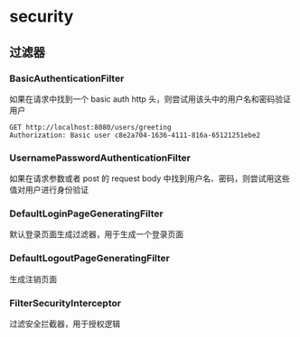 # security

## 过滤器

### BasicAuthenticationFilter

如果在请求中找到一个 basic auth http 头，则尝试用该头中的用户名和密码验证用户

```http
GET http://localhost:8080/users/greeting
Authorization: Basic user c8e2a704-1636-4111-816a-65121251ebe2
```

### UsernamePasswordAuthenticationFilter

如果在请求参数或者 post 的 request body 中找到用户名、密码，则尝试用这些值对用户进行身份验证

### DefaultLoginPageGeneratingFilter

默认登录页面生成过滤器，用于生成一个登录页面

### DefaultLogoutPageGeneratingFilter

生成注销页面

### FilterSecurityInterceptor

过滤安全拦截器，用于授权逻辑
